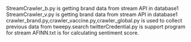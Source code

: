 StreamCrawler_b.py is getting brand data from stream API in database1
StreamCrawler_v.py is getting brand data from stream API in database1
crawler_brand.py,crawler_vaccine.py,crawler_global.py is used to collect previous data from tweepy.search
twitterCredential.py is support program for stream
AFINN.txt is for calculating sentiment score.
